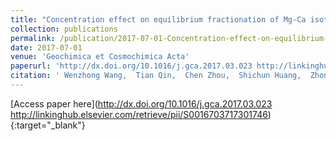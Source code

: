 ```yaml
---
title: "Concentration effect on equilibrium fractionation of Mg-Ca isotopes in carbonate minerals: Insights from first-principles calculations"
collection: publications
permalink: /publication/2017-07-01-Concentration-effect-on-equilibrium-fractionation-of-Mg-Ca-isotopes-in-carbonate-minerals-Insights-from-first-principles-calculations
date: 2017-07-01
venue: 'Geochimica et Cosmochimica Acta'
paperurl: 'http://dx.doi.org/10.1016/j.gca.2017.03.023 http://linkinghub.elsevier.com/retrieve/pii/S0016703717301746'
citation: ' Wenzhong Wang,  Tian Qin,  Chen Zhou,  Shichun Huang,  Zhongqing Wu,  Fang Huang, &quot;Concentration effect on equilibrium fractionation of Mg-Ca isotopes in carbonate minerals: Insights from first-principles calculations.&quot; Geochimica et Cosmochimica Acta, 2017.'
---
```

[Access paper here](http://dx.doi.org/10.1016/j.gca.2017.03.023 http://linkinghub.elsevier.com/retrieve/pii/S0016703717301746){:target="_blank"}
